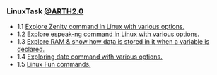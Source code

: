 ### LinuxTask [@ARTH2.0](https://rightarth.com/)
- 1.1 [Explore Zenity command in Linux with various options. ](https://www.linkedin.com/feed/update/urn:li:activity:6844466416440143872?commentUrn=urn%3Ali%3Acomment%3A%28activity%3A6844466416440143872%2C6847198803506827264%29)
- 1.2 [Explore espeak-ng command in Linux with various options.](https://www.linkedin.com/feed/update/urn:li:activity:6844470475767246848?commentUrn=urn%3Ali%3Acomment%3A%28activity%3A6844470475767246848%2C6847200154538283008%29)
- 1.3 [Explore RAM & show how data is stored in it when a variable is declared. ](https://www.linkedin.com/feed/update/urn:li:activity:6844482632663785472?commentUrn=urn%3Ali%3Acomment%3A%28activity%3A6844482632663785472%2C6847203827469312000%29)
- 1.4 [Exploring date command with various options.](https://www.linkedin.com/feed/update/urn:li:activity:6844482822095331328?commentUrn=urn%3Ali%3Acomment%3A%28activity%3A6844482822095331328%2C6847204514362081282%29)
- 1.5 [Linux Fun commands.](https://www.linkedin.com/feed/update/urn:li:activity:6846109086644285440?commentUrn=urn%3Ali%3Acomment%3A%28activity%3A6846109086644285440%2C6847206269867061248%29)
